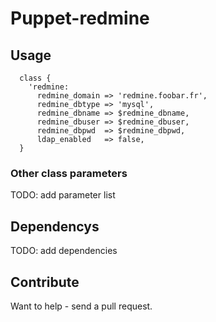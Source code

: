 # Puppet-redmine

## Usage

```
  class {
    'redmine:
      redmine_domain => 'redmine.foobar.fr',
      redmine_dbtype => 'mysql',
      redmine_dbname => $redmine_dbname,
      redmine_dbuser => $redmine_dbuser,
      redmine_dbpwd  => $redmine_dbpwd,
      ldap_enabled   => false,
  }
```
### Other class parameters

TODO: add parameter list

## Dependencys

TODO: add dependencies

## Contribute

Want to help - send a pull request.
